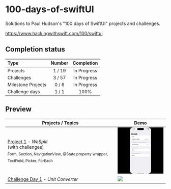 # 100-days-of-swiftUI

Solutions to Paul Hudson's "100 days of SwiftUI" projects and challenges.

https://www.hackingwithswift.com/100/swiftui

## Completion status

Type               | Number  | Completion
:---               |  :---:  |   :---:
Projects           |  1 / 19 | In Progress
Challenges         |  3 / 57 | In Progress
Milestone Projects |  0 / 6  | In Progress
Challenge days     |  1 / 1  | 100%

## Preview

| Projects / Topics                                                                           | Demo                                                                                                    |
|----------------------------------------------------------------------------------------------|---------------------------------------------------------------------------------------------------------|
| [Project 1](01-Project1) - *WeSplit* <br/>(with challenges)<br/><sub> Form, Section, NavigationView, @State property wrapper, TextField, Picker, ForEach </sub> | <img src="https://github.com/riiveraluis/100-Days-Of-SwiftUI-2024/blob/main/Project%20Demos/01%20-%20WeSplit/WeSplit.gif" width="200">      |
| [Challenge Day 1](02-ChallengeDay1) - *Unit Converter*                                        | <img src="https://github.com/riiveraluis/100-Days-Of-SwiftUI-2024/blob/main/Project%20Demos/02%20-%20Challenge%20Day%201%20-%20Unit%20Converter/Challenge%20Day%201%20-%20Unit%20Converter.gif" width="200"> |
